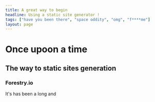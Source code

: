 ```yaml
---
title: A great way to begin
headline: Using a static site generator !
tags: ["have you been there", "space oddity", "omg", "f****me"]
layout: page
---
```

# Once upoon a time
## The way to static sites generation
### Forestry.io

It's has been a long and 
